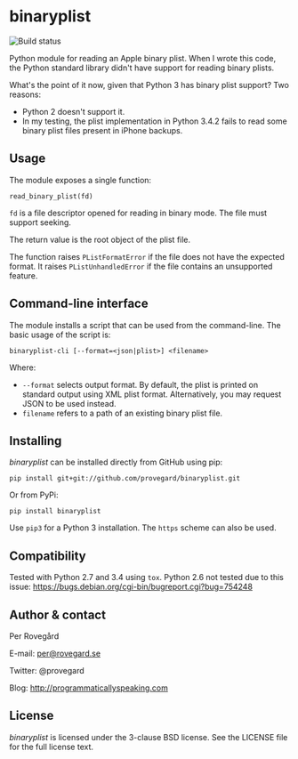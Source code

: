 binaryplist
===========

![Build status](https://travis-ci.org/provegard/binaryplist.svg)

Python module for reading an Apple binary plist. When I wrote this code, the Python standard
library didn't have support for reading binary plists.

What's the point of it now, given that Python 3 has binary plist support? Two reasons:

* Python 2 doesn't support it.
* In my testing, the plist implementation in Python 3.4.2 fails to read some binary plist
  files present in iPhone backups.

Usage
-----

The module exposes a single function:

    read_binary_plist(fd)

`fd` is a file descriptor opened for reading in binary mode. The file must support
seeking.

The return value is the root object of the plist file.

The function raises `PListFormatError` if the file does not have the expected format.
It raises `PListUnhandledError` if the file contains an unsupported feature.

Command-line interface
----------------------

The module installs a script that can be used from the command-line. The basic usage
of the script is:

    binaryplist-cli [--format=<json|plist>] <filename>

Where:

* `--format` selects output format. By default, the plist is printed on standard output
  using XML plist format. Alternatively, you may request JSON to be used instead.
* `filename` refers to a path of an existing binary plist file.

Installing
----------

*binaryplist* can be installed directly from GitHub using pip:

    pip install git+git://github.com/provegard/binaryplist.git

Or from PyPi:

    pip install binaryplist

Use `pip3` for a Python 3 installation. The `https` scheme can also be used.

Compatibility
-------------

Tested with Python 2.7 and 3.4 using `tox`. Python 2.6 not tested due to this issue:
https://bugs.debian.org/cgi-bin/bugreport.cgi?bug=754248

Author & contact
----------------
Per Roveg&aring;rd

E-mail: per@rovegard.se

Twitter: @provegard

Blog: http://programmaticallyspeaking.com

License
-------

*binaryplist* is licensed under the 3-clause BSD license. See the LICENSE file for the full license text.
